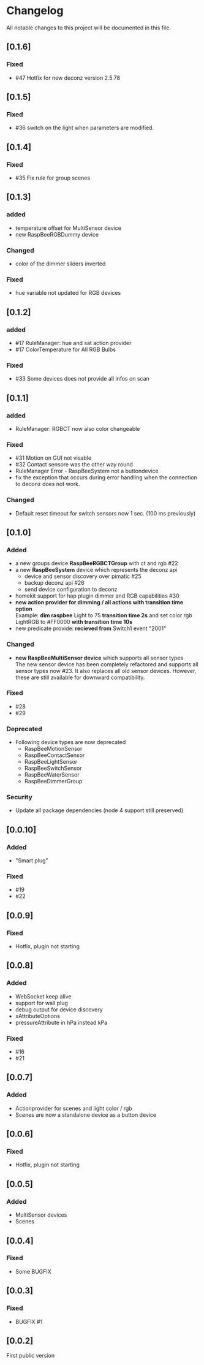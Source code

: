 # Changelog
All notable changes to this project will be documented in this file.

## [0.1.6]
### Fixed
* #47 Hotfix for new deconz version 2.5.78

## [0.1.5]
### Fixed
* #36 switch on the light when parameters are modified.

## [0.1.4]
### Fixed
* #35 Fix rule for group scenes

## [0.1.3]
### added
* temperature offset for MultiSensor device
* new RaspBeeRGBDummy device

### Changed
* color of the dimmer sliders inverted

### Fixed
* hue variable not updated for RGB devices

## [0.1.2]
### added
* #17 RuleManager: hue and sat action provider
* #17 ColorTemperature for All RGB Bulbs

### Fixed
* #33 Some devices does not provide all infos on scan

## [0.1.1]
### added
* RuleManager: RGBCT now also color changeable

### Fixed
* #31 Motion on GUI not visable
* #32 Contact sensore was the other way round
* RuleManager Error - RaspBeeSystem not a buttondevice
* fix the exception that occurs during error handling when the connection to deconz does not work.

### Changed
* Default reset timeout for switch sensors now 1 sec. (100 ms previously)

## [0.1.0]
### Added
* a new groups device **RaspBeeRGBCTGroup**  with ct and rgb #22   
* a new **RaspBeeSystem** device which represents the deconz api
  * device and sensor discovery over pimatic #25  
  * backup deconz api #26
  * send device configuration to deconz
* homekit support for hap plugin dimmer and RGB capabilities #30  
* **new action provider for dimming /  all actions with transition time option**   
  Example: **dim raspbee** Light to 75 **transition time 2s** and set color rgb LightRGB to #FF0000 **with transition time 10s**
* new predicate provide: **recieved from** Switch1 event "2001"

### Changed
* **new RaspBeeMultiSensor device** which supports all sensor types   
  The new sensor device has been completely refactored and supports all sensor types now #23.
  It also replaces all old sensor devices. However, these are still available for downward compatibility.

### Fixed
* #28
* #29

### Deprecated
* Following device types are now deprecated
  * RaspBeeMotionSensor
  * RaspBeeContactSensor
  * RaspBeeLightSensor
  * RaspBeeSwitchSensor
  * RaspBeeWaterSensor
  * RaspBeeDimmerGroup

### Security
* Update all package dependencies
  (node 4 support still preserved)

## [0.0.10]
### Added  
* "Smart plug"
### Fixed
* #19
* #22

## [0.0.9]
### Fixed
* Hotfix, plugin not starting

## [0.0.8]
### Added  
* WebSocket keep alive
* support for wall plug
* debug output for device discovery
* xAttributeOptions
* pressureAttribute in hPa instead kPa

### Fixed
* #16
* #21

## [0.0.7]
### Added  
* Actionprovider for scenes and light color / rgb
* Scenes are now a standalone device as a button device

## [0.0.6]
### Fixed
* Hotfix, plugin not starting

## [0.0.5]
### Added
* MultiSensor devices
* Scenes

## [0.0.4]
### Fixed
* Some BUGFIX

## [0.0.3]
### Fixed
* BUGFIX #1

## [0.0.2]
First public version

